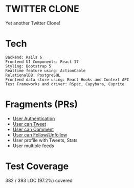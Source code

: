 # TWITTER CLONE
Yet another Twitter Clone!

# Tech
```
Backend: Rails 6
Frontend UI Components: React 17
Styling: Bootstrap 5
Realtime feature using: ActionCable
RelationalDB: PostgreSQL
Frontend data store using: React Hooks and Context API
Test Frameworks and driver: RSpec, Capybara, Cuprite
```


# Fragments (PRs)
- [User Authentication](https://github.com/sharvy/twitter/pull/8)
- [User can Tweet](https://github.com/sharvy/twitter/pull/9)
- [User can Comment](https://github.com/sharvy/twitter/pull/10)
- [User can Follow/Unfollow](https://github.com/sharvy/twitter/pull/11)
- User profile with Tweets, Stats
- User multiple feeds

# Test Coverage
382 / 393 LOC (97.2%) covered
